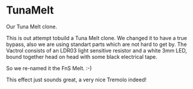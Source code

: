 # TunaMelt
Our Tuna Melt clone. 

This is out attempt tobuild a Tuna Melt clone. We changed it to have a true bypass, also we are using standart parts which are not hard to get by.
The Vactrol consists of an LDR03 light sensitive resistor and a white 3mm LED, bound together head on head with some black electrical tape.

So we re-named it the FnS Melt. :-)

This effect just sounds great, a very nice Tremolo indeed!

